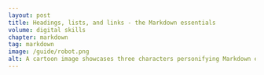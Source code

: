 ```yaml
---
layout: post
title: Headings, lists, and links - the Markdown essentials
volume: digital skills
chapter: markdown
tag: markdown
image: /guide/robot.png
alt: A cartoon image showcases three characters personifying Markdown elements, a towering figure with oversized glasses for 'Headings', a multi-armed figure holding different items for 'Lists', and a shape-shifting figure with extending parts connecting to floating icons for 'Links'. These characters are set in a vibrant, digital workspace filled with coding symbols, highlighting the functionality and organization of Markdown.
---
```

